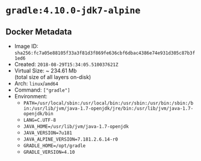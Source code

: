 # `gradle:4.10.0-jdk7-alpine`

## Docker Metadata

- Image ID: `sha256:fc7a05e88105f33a3f81d3f869fe636cbf6dbac4386e74e931d305c87b3f1ed6`
- Created: `2018-08-29T15:34:05.510037621Z`
- Virtual Size: ~ 234.61 Mb  
  (total size of all layers on-disk)
- Arch: `linux`/`amd64`
- Command: `["gradle"]`
- Environment:
  - `PATH=/usr/local/sbin:/usr/local/bin:/usr/sbin:/usr/bin:/sbin:/bin:/usr/lib/jvm/java-1.7-openjdk/jre/bin:/usr/lib/jvm/java-1.7-openjdk/bin`
  - `LANG=C.UTF-8`
  - `JAVA_HOME=/usr/lib/jvm/java-1.7-openjdk`
  - `JAVA_VERSION=7u181`
  - `JAVA_ALPINE_VERSION=7.181.2.6.14-r0`
  - `GRADLE_HOME=/opt/gradle`
  - `GRADLE_VERSION=4.10`
